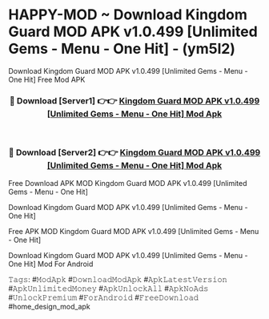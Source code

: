 # HAPPY-MOD ~ Download Kingdom Guard MOD APK v1.0.499 [Unlimited Gems - Menu - One Hit] - (ym5l2)
Download Kingdom Guard MOD APK v1.0.499 [Unlimited Gems - Menu - One Hit] Free Mod APK

<div align="center">
<h3>🔴 Download [Server1] 👉👉 <a href="https://apk-comot.site?title=Kingdom_Guard_MOD_APK_v1.0.499_[Unlimited_Gems_-_Menu_-_One_Hit]">Kingdom Guard MOD APK v1.0.499 [Unlimited Gems - Menu - One Hit] Mod Apk</a></h3><br>

<h3>🔴 Download [Server2] 👉👉 <a href="https://apk-comot.site?title=Kingdom_Guard_MOD_APK_v1.0.499_[Unlimited_Gems_-_Menu_-_One_Hit]">Kingdom Guard MOD APK v1.0.499 [Unlimited Gems - Menu - One Hit] Mod Apk</a></h3>
</div>


Free Download APK MOD Kingdom Guard MOD APK v1.0.499 [Unlimited Gems - Menu - One Hit]

Download Kingdom Guard MOD APK v1.0.499 [Unlimited Gems - Menu - One Hit] 

Free APK MOD Kingdom Guard MOD APK v1.0.499 [Unlimited Gems - Menu - One Hit] 

Download Kingdom Guard MOD APK v1.0.499 [Unlimited Gems - Menu - One Hit] Mod For Android

𝚃𝚊𝚐𝚜: #𝙼𝚘𝚍𝙰𝚙𝚔 #𝙳𝚘𝚠𝚗𝚕𝚘𝚊𝚍𝙼𝚘𝚍𝙰𝚙𝚔 #𝙰𝚙𝚔𝙻𝚊𝚝𝚎𝚜𝚝𝚅𝚎𝚛𝚜𝚒𝚘𝚗 #𝙰𝚙𝚔𝚄𝚗𝚕𝚒𝚖𝚒𝚝𝚎𝚍𝙼𝚘𝚗𝚎𝚢 #𝙰𝚙𝚔𝚄𝚗𝚕𝚘𝚌𝚔𝙰𝚕𝚕 #𝙰𝚙𝚔𝙽𝚘𝙰𝚍𝚜 #𝚄𝚗𝚕𝚘𝚌𝚔𝙿𝚛𝚎𝚖𝚒𝚞𝚖 #𝙵𝚘𝚛𝙰𝚗𝚍𝚛𝚘𝚒𝚍 #𝙵𝚛𝚎𝚎𝙳𝚘𝚠𝚗𝚕𝚘𝚊𝚍 #home_design_mod_apk